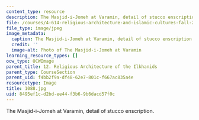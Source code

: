 ```yaml
---
content_type: resource
description: The Masjid-i-Jomeh at Varamin, detail of stucco enscription.
file: /courses/4-614-religious-architecture-and-islamic-cultures-fall-2002/8495ef1cd2bdee44f3b69b6dacd57f0c_1088.jpg
file_type: image/jpeg
image_metadata:
  caption: The Masjid-i-Jomeh at Varamin, detail of stucco enscription.
  credit: ''
  image-alt: Photo of The Masjid-i-Jomeh at Varamin
learning_resource_types: []
ocw_type: OCWImage
parent_title: 12. Religious Architecture of the Ilkhanids
parent_type: CourseSection
parent_uid: f4bb2f9a-df48-62e7-801c-f667ac835a4e
resourcetype: Image
title: 1088.jpg
uid: 8495ef1c-d2bd-ee44-f3b6-9b6dacd57f0c
---
```

The Masjid-i-Jomeh at Varamin, detail of stucco enscription.

